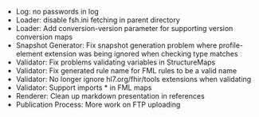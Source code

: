 * Log: no passwords in log
* Loader: disable fsh.ini fetching in parent directory
* Loader: Add conversion-version parameter for supporting version conversion maps
* Snapshot Generator: Fix snapshot generation problem where profile-element extension was being ignored when checking type matches
* Validator: Fix problems validating variables in StructureMaps
* Validator: Fix generated rule name for FML rules to be a valid name
* Validator: No longer ignore hl7.org/fhir/tools extensions when validating 
* Validator: Support imports * in FML maps
* Renderer: Clean up markdown presentation in references
* Publication Process: More work on FTP uploading

